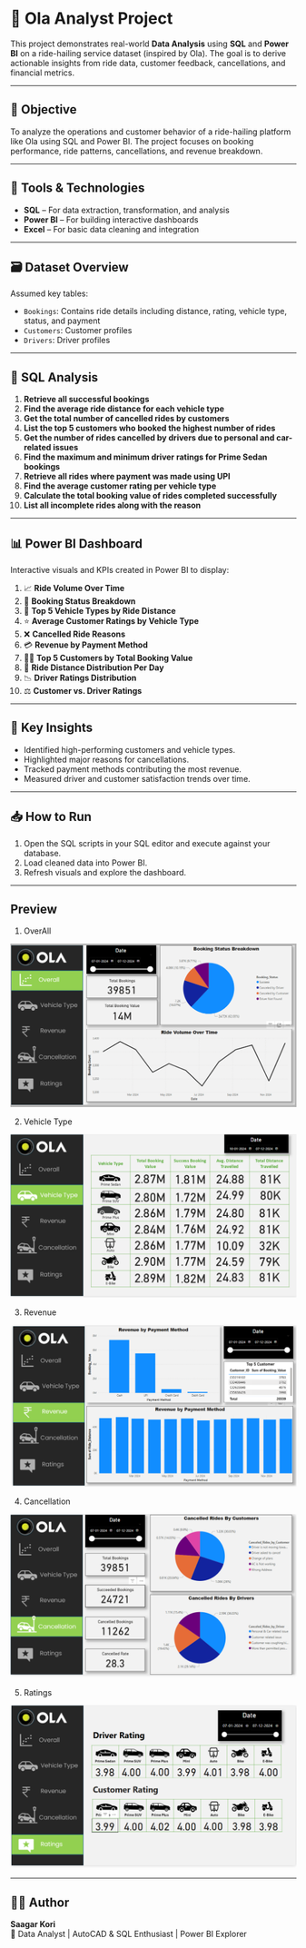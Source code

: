 # 🚕 Ola Analyst Project

This project demonstrates real-world **Data Analysis** using **SQL** and **Power BI** on a ride-hailing service dataset (inspired by Ola). The goal is to derive actionable insights from ride data, customer feedback, cancellations, and financial metrics.

---

## 📌 Objective

To analyze the operations and customer behavior of a ride-hailing platform like Ola using SQL and Power BI. The project focuses on booking performance, ride patterns, cancellations, and revenue breakdown.

---

## 🧰 Tools & Technologies

- **SQL** – For data extraction, transformation, and analysis  
- **Power BI** – For building interactive dashboards  
- **Excel** – For basic data cleaning and integration

---

## 🗃️ Dataset Overview

Assumed key tables:
- `Bookings`: Contains ride details including distance, rating, vehicle type, status, and payment
- `Customers`: Customer profiles
- `Drivers`: Driver profiles

---

## 🧮 SQL Analysis

1. **Retrieve all successful bookings**  
2. **Find the average ride distance for each vehicle type**  
3. **Get the total number of cancelled rides by customers**  
4. **List the top 5 customers who booked the highest number of rides**  
5. **Get the number of rides cancelled by drivers due to personal and car-related issues**  
6. **Find the maximum and minimum driver ratings for Prime Sedan bookings**  
7. **Retrieve all rides where payment was made using UPI**  
8. **Find the average customer rating per vehicle type**  
9. **Calculate the total booking value of rides completed successfully**  
10. **List all incomplete rides along with the reason**

---

## 📊 Power BI Dashboard

Interactive visuals and KPIs created in Power BI to display:

1. 📈 **Ride Volume Over Time**  
2. 📌 **Booking Status Breakdown**  
3. 🚗 **Top 5 Vehicle Types by Ride Distance**  
4. ⭐ **Average Customer Ratings by Vehicle Type**  
5. ❌ **Cancelled Ride Reasons**  
6. 💳 **Revenue by Payment Method**  
7. 🧑‍💼 **Top 5 Customers by Total Booking Value**  
8. 📅 **Ride Distance Distribution Per Day**  
9. 📉 **Driver Ratings Distribution**  
10. ⚖️ **Customer vs. Driver Ratings**


---

## 📌 Key Insights

- Identified high-performing customers and vehicle types.
- Highlighted major reasons for cancellations.
- Tracked payment methods contributing the most revenue.
- Measured driver and customer satisfaction trends over time.

---

## 📥 How to Run

1. Open the SQL scripts in your SQL editor and execute against your database.
2. Load cleaned data into Power BI.
3. Refresh visuals and explore the dashboard.

---

## Preview
1. OverAll

![img alt](https://github.com/sagarkorii94/Ola_Analysis_Project/blob/0f991e5d8a9b08b995646356ff611e28e5b4c3ca/Preview/OverAll.png)

2. Vehicle Type

![img alt](https://github.com/sagarkorii94/Ola_Analysis_Project/blob/3e29bd9a5c5a615c5fdff4fef772dc3efc287219/Preview/Vehicle%20Type.png)

3. Revenue

![img alt](https://github.com/sagarkorii94/Ola_Analysis_Project/blob/3e29bd9a5c5a615c5fdff4fef772dc3efc287219/Preview/Revenue.png)

4. Cancellation

![img alt](https://github.com/sagarkorii94/Ola_Analysis_Project/blob/3e29bd9a5c5a615c5fdff4fef772dc3efc287219/Preview/Cancellation.png)

5. Ratings

![img alt](https://github.com/sagarkorii94/Ola_Analysis_Project/blob/3e29bd9a5c5a615c5fdff4fef772dc3efc287219/Preview/Ratings.png)

---

## 👨‍💻 Author
**Saagar Kori**  
💼 Data Analyst | AutoCAD & SQL Enthusiast | Power BI Explorer  
